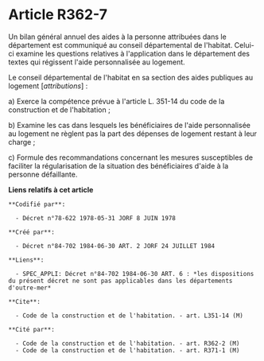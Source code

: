 # Article R362-7

Un bilan général annuel des aides à la personne attribuées dans le département est communiqué au conseil départemental de
l'habitat. Celui-ci examine les questions relatives à l'application dans le département des textes qui régissent l'aide
personnalisée au logement.

Le conseil départemental de l'habitat en sa section des aides publiques au logement [*attributions*] :

a) Exerce la compétence prévue à l'article L. 351-14 du code de la construction et de l'habitation ;

b) Examine les cas dans lesquels les bénéficiaires de l'aide personnalisée au logement ne règlent pas la part des dépenses de
logement restant à leur charge ;

c) Formule des recommandations concernant les mesures susceptibles de faciliter la régularisation de la situation des
bénéficiaires d'aide à la personne défaillante.

**Liens relatifs à cet article**

	**Codifié par**:

	  - Décret n°78-622 1978-05-31 JORF 8 JUIN 1978

	**Créé par**:

	  - Décret n°84-702 1984-06-30 ART. 2 JORF 24 JUILLET 1984

	**Liens**:

	  - SPEC_APPLI: Décret n°84-702 1984-06-30 ART. 6 : *les dispositions du présent décret ne sont pas applicables dans les départements d'outre-mer*

	**Cite**:

	  - Code de la construction et de l'habitation. - art. L351-14 (M)

	**Cité par**:

	  - Code de la construction et de l'habitation. - art. R362-2 (M)
	  - Code de la construction et de l'habitation. - art. R371-1 (M)
